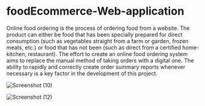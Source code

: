 # foodEcommerce-Web-application
Online food ordering is the process of ordering food from a website. The product can either be food that has been specially prepared for direct consumption (such as vegetables straight from a farm or garden, frozen meats, etc.) or food that has not been (such as direct from a certified home-kitchen, restaurant). The effort to create an online food ordering system aims to replace the manual method of taking orders with a digital one. The ability to rapidly and correctly create order summary reports whenever necessary is a key factor in the development of this project. 

![Screenshot (10)](https://github.com/Shilpa312000/foodEcommerce-Web-application/assets/166910303/b3636edd-9309-4df9-a17d-aefebca4ac17)


![Screenshot (12)](https://github.com/Shilpa312000/foodEcommerce-Web-application/assets/166910303/cbfba7f2-1631-4284-9ca1-131733246a5f)

